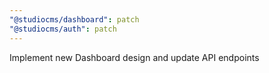 ```yaml
---
"@studiocms/dashboard": patch
"@studiocms/auth": patch
---
```


Implement new Dashboard design and update API endpoints
